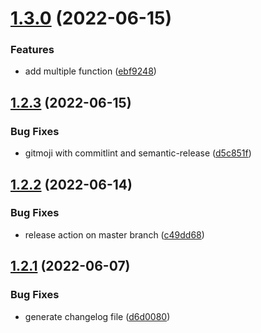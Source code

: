 # [1.3.0](https://github.com/huutri148/auto-releasing/compare/v1.2.3...v1.3.0) (2022-06-15)


### Features

* add multiple function ([ebf9248](https://github.com/huutri148/auto-releasing/commit/ebf924889bee4776592bfb9700423faed1a97998))

## [1.2.3](https://github.com/huutri148/auto-releasing/compare/v1.2.2...v1.2.3) (2022-06-15)


### Bug Fixes

* gitmoji with commitlint and semantic-release ([d5c851f](https://github.com/huutri148/auto-releasing/commit/d5c851f213df310304b25790a413e1be9d649abd))

## [1.2.2](https://github.com/huutri148/auto-releasing/compare/v1.2.1...v1.2.2) (2022-06-14)


### Bug Fixes

* release action on master branch ([c49dd68](https://github.com/huutri148/auto-releasing/commit/c49dd68b50eccaa23b186135d98df4d3bed4e98c))

## [1.2.1](https://github.com/huutri148/auto-releasing/compare/v1.2.0...v1.2.1) (2022-06-07)


### Bug Fixes

* generate changelog file ([d6d0080](https://github.com/huutri148/auto-releasing/commit/d6d008033ed12385050bab3e4cada40b09e7ea80))
